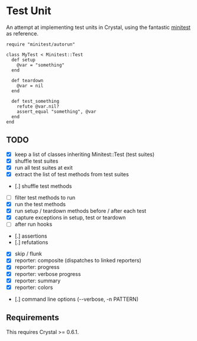 # Test Unit

An attempt at implementing test units in Crystal, using the fantastic
[minitest](https://github.com/seattlerb/minitest) as reference.

```crystal
require "minitest/autorun"

class MyTest < Minitest::Test
  def setup
    @var = "something"
  end

  def teardown
    @var = nil
  end

  def test_something
    refute @var.nil?
    assert_equal "something", @var
  end
end
```

## TODO

- [x] keep a list of classes inheriting Minitest::Test (test suites)
- [x] shuffle test suites
- [x] run all test suites at exit
- [x] extract the list of test methods from test suites
- [.] shuffle test methods
- [ ] filter test methods to run
- [x] run the test methods
- [x] run setup / teardown methods before / after each test
- [x] capture exceptions in setup, test or teardown
- [ ] after run hooks
- [.] assertions
- [.] refutations
- [x] skip / flunk
- [x] reporter: composite (dispatches to linked reporters)
- [x] reporter: progress
- [x] reporter: verbose progress
- [x] reporter: summary
- [x] reporter: colors
- [.] command line options (--verbose, -n PATTERN)

## Requirements

This requires Crystal >= 0.6.1.
